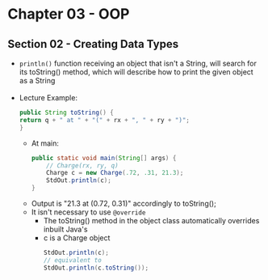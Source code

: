 # Chapter 03 - OOP
## Section 02 - Creating Data Types

* <code>println()</code> function receiving an object that isn't a String, will search for its toString() method, which will describe how to print the given object as a String
<br><br>
* Lecture Example:
    ```java
    public String toString() {
    return q + " at " + "(" + rx + ", " + ry + ")";
    }
    ```
    * At main:
        ```java
        public static void main(String[] args) {
            // Charge(rx, ry, q)
            Charge c = new Charge(.72, .31, 21.3);
            StdOut.println(c);
        }
        ```
    * Output is "21.3 at (0.72, 0.31)" accordingly to toString();
    * It isn't necessary to use <code>@override</code>
        * The toString() method in the object class automatically overrides inbuilt Java's
        * c is a Charge object
            ```java
            StdOut.println(c);
            // equivalent to 
            StdOut.println(c.toString());
            ```